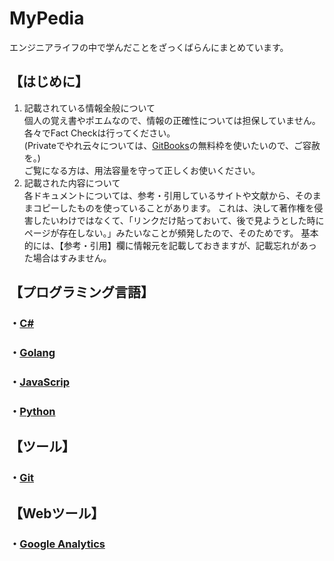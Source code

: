 # MyPedia
エンジニアライフの中で学んだことをざっくばらんにまとめています。  

## 【はじめに】
1. 記載されている情報全般について  
   個人の覚え書やポエムなので、情報の正確性については担保していません。  
   各々でFact Checkは行ってください。  
   (Privateでやれ云々については、[GitBooks](https://www.gitbook.com/)の無料枠を使いたいので、ご容赦を。)  
   ご覧になる方は、用法容量を守って正しくお使いください。
2. 記載された内容について  
   各ドキュメントについては、参考・引用しているサイトや文献から、そのままコピーしたものを使っていることがあります。
   これは、決して著作権を侵害したいわけではなくて、「リンクだけ貼っておいて、後で見ようとした時にページが存在しない。」みたいなことが頻発したので、そのためです。
   基本的には、【参考・引用】欄に情報元を記載しておきますが、記載忘れがあった場合はすみません。  

## 【プログラミング言語】
### ・[C#](docs/programming-language/c-sharp.md)
### ・[Golang](docs/programming-language/golang.md)
### ・[JavaScrip](docs/programming-language/javascript.md)
### ・[Python](docs/programming-language/python.md)

## 【ツール】
### ・[Git](docs/web-tools/git.md)

## 【Webツール】　
### ・[Google Analytics](docs/web-tools/google-analytics.md)
